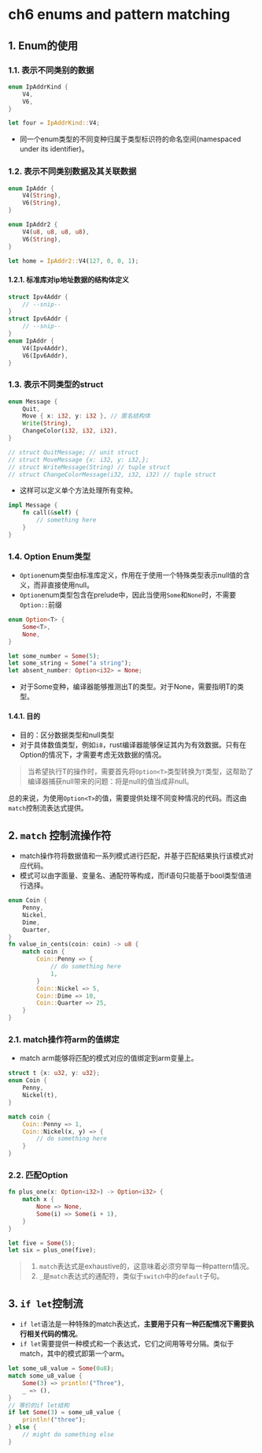 # ch6 enums and pattern matching

## 1. Enum的使用

### 1.1. 表示不同类别的数据

```rust
enum IpAddrKind {
    V4,
    V6,
}

let four = IpAddrKind::V4;
```

+ 同一个enum类型的不同变种归属于类型标识符的命名空间(namespaced under its identifier)。

### 1.2. 表示不同类别数据及其关联数据

```rust
enum IpAddr {
    V4(String),
    V6(String),
}

enum IpAddr2 {
    V4(u8, u8, u8, u8),
    V6(String),
}

let home = IpAddr2::V4(127, 0, 0, 1);
```

#### 1.2.1. 标准库对ip地址数据的结构体定义

```rust
struct Ipv4Addr {
    // --snip--
}
struct Ipv6Addr {
    // --snip--
}
enum IpAddr {
    V4(Ipv4Addr),
    V6(Ipv6Addr),
}
```

### 1.3. 表示不同类型的struct

```rust
enum Message {
    Quit,
    Move { x: i32, y: i32 }, // 匿名结构体
    Write(String),
    ChangeColor(i32, i32, i32),
}

// struct QuitMessage; // unit struct
// struct MoveMessage {x: i32, y: i32,};
// struct WriteMessage(String) // tuple struct
// struct ChangeColorMessage(i32, i32, i32) // tuple struct
```

+ 这样可以定义单个方法处理所有变种。

```rust
impl Message {
    fn call(&self) {
        // something here
    }
}
```

### 1.4. Option Enum类型

+ `Option`enum类型由标准库定义，作用在于使用一个特殊类型表示null值的含义，而非直接使用null。
+ `Option`enum类型包含在prelude中，因此当使用`Some`和`None`时，不需要`Option::`前缀

```rust
enum Option<T> {
    Some<T>,
    None,
}

let some_number = Some(5);
let some_string = Some("a string");
let absent_number: Option<i32> = None;
```

+ 对于Some变种，编译器能够推测出T的类型。对于None，需要指明T的类型。

#### 1.4.1. 目的

+ 目的：区分数据类型和null类型
+ 对于具体数值类型，例如`i8`，rust编译器能够保证其内为有效数据。只有在Option<i8>的情况下，才需要考虑无效数据的情况。

> 当希望执行T的操作时，需要首先将`Option<T>`类型转换为`T`类型，这帮助了编译器捕获null带来的问题：将是null的值当成非null。  

总的来说，为使用`Option<T>`的值，需要提供处理不同变种情况的代码。而这由`match`控制流表达式提供。

## 2. `match` 控制流操作符

+ match操作符将数据值和一系列模式进行匹配，并基于匹配结果执行该模式对应代码。
+ 模式可以由字面量、变量名、通配符等构成，而if语句只能基于bool类型值进行选择。

```rust
enum Coin {
    Penny,
    Nickel,
    Dime,
    Quarter,
}
fn value_in_cents(coin: coin) -> u8 {
    match coin {
        Coin::Penny => {
            // do something here
            1,
        }
        Coin::Nickel => 5,
        Coin::Dime => 10,
        Coin::Quarter => 25,
    }
}
```

### 2.1. match操作符arm的值绑定

+ match arm能够将匹配的模式对应的值绑定到arm变量上。

```rust
struct t {x: u32, y: u32};
enum Coin {
    Penny,
    Nickel(t),
}

match coin {
    Coin::Penny => 1,
    Coin::Nickel(x, y) => {
        // do something here
    }
}
```

### 2.2. 匹配Option<T>

```rust
fn plus_one(x: Option<i32>) -> Option<i32> {
    match x {
        None => None,
        Some(i) => Some(i + 1),
    }
}

let five = Some(5);
let six = plus_one(five);
```

> 1. `match`表达式是exhaustive的，这意味着必须穷举每一种pattern情况。
> 2. `_`是`match`表达式的通配符，类似于`switch`中的`default`子句。

## 3. `if let`控制流

+ `if let`语法是一种特殊的match表达式，**主要用于只有一种匹配情况下需要执行相关代码的情况**。
+ `if let`需要提供一种模式和一个表达式，它们之间用等号分隔。类似于match，其中的模式即第一个arm。

```rust
let some_u8_value = Some(0u8);
match some_u8_value {
    Some(3) => println!("Three"),
    _ => (),
}
// 等价的if let结构
if let Some(3) = some_u8_value {
    println!("three");
} else {
    // might do something else
}
```
